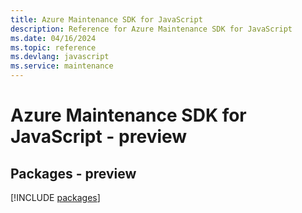 ```yaml
---
title: Azure Maintenance SDK for JavaScript
description: Reference for Azure Maintenance SDK for JavaScript
ms.date: 04/16/2024
ms.topic: reference
ms.devlang: javascript
ms.service: maintenance
---
```

# Azure Maintenance SDK for JavaScript - preview
## Packages - preview
[!INCLUDE [packages](maintenance-index.md)]